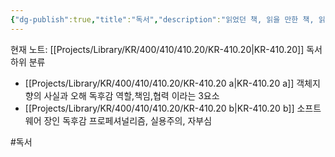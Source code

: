 ```yaml
---
{"dg-publish":true,"title":"독서","description":"읽었던 책, 읽을 만한 책, 읽고 싶은 책등 독서와 관련된 카테고리입니다.","permalink":"/projects/library/kr/400/410/410-20/kr-410-20/","dgPassFrontmatter":true,"noteIcon":"0","created":"2025-02-14T21:11:07.873+09:00","updated":"2025-03-18T02:04:43.586+09:00"}
---
```


현재 노트: [[Projects/Library/KR/400/410/410.20/KR-410.20\|KR-410.20]] 독서
하위 분류
- [[Projects/Library/KR/400/410/410.20/KR-410.20 a\|KR-410.20 a]] 객체지향의 사실과 오해 독후감 역할,책임,협력 이라는 3요소
- [[Projects/Library/KR/400/410/410.20/KR-410.20 b\|KR-410.20 b]] 소프트웨어 장인 독후감 프로페셔널리즘, 실용주의, 자부심

#독서
